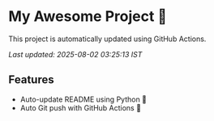 # My Awesome Project 🚀

This project is automatically updated using GitHub Actions.

_Last updated: 2025-08-02 03:25:13 IST_

## Features
- Auto-update README using Python 🐍
- Auto Git push with GitHub Actions 🤖
